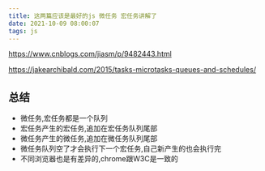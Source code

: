 ```yaml
---
title: 这两篇应该是最好的js 微任务 宏任务讲解了
date: 2021-10-09 08:00:07
tags: js
---
```

https://www.cnblogs.com/jiasm/p/9482443.html

https://jakearchibald.com/2015/tasks-microtasks-queues-and-schedules/

## 总结
- 微任务,宏任务都是一个队列
- 宏任务产生的宏任务,追加在宏任务队列尾部
- 微任务产生的微任务,追加在微任务队列尾部
- 微任务队列空了才会执行下一个宏任务,自己新产生的也会执行完
- 不同浏览器也是有差异的,chrome跟W3C是一致的

